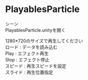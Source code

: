 # PlayablesParticle

シーン  
PlayablesParticle.unityを開く  

1280*720のサイズで再生してください  
ロード	: データを読み込む  
Play	: エフェクト再生  
Stop	: エフェクト停止  
スピード	: 再生スピードを設定  
スライド	: 再生位置指定

